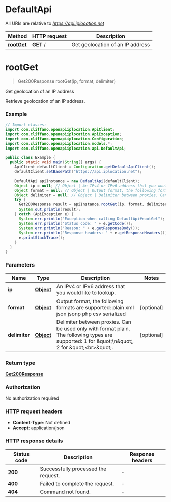 # DefaultApi

All URIs are relative to *https://api.iplocation.net*

| Method | HTTP request | Description |
|------------- | ------------- | -------------|
| [**rootGet**](DefaultApi.md#rootGet) | **GET** / | Get geolocation of an IP address |


<a name="rootGet"></a>
# **rootGet**
> Get200Response rootGet(ip, format, delimiter)

Get geolocation of an IP address

Retrieve geolocation of an IP address. 

### Example
```java
// Import classes:
import com.cliffano.openapiiplocation.ApiClient;
import com.cliffano.openapiiplocation.ApiException;
import com.cliffano.openapiiplocation.Configuration;
import com.cliffano.openapiiplocation.models.*;
import com.cliffano.openapiiplocation.api.DefaultApi;

public class Example {
  public static void main(String[] args) {
    ApiClient defaultClient = Configuration.getDefaultApiClient();
    defaultClient.setBasePath("https://api.iplocation.net");

    DefaultApi apiInstance = new DefaultApi(defaultClient);
    Object ip = null; // Object | An IPv4 or IPv6 address that you would like to lookup.
    Object format = null; // Object | Output format, the following formats are supported: plain xml json jsonp php csv serialized
    Object delimiter = null; // Object | Delimiter between proxies. Can be used only with format plain. The following types are supported: 1 for \"\\n\", 2 for \"<br>\".
    try {
      Get200Response result = apiInstance.rootGet(ip, format, delimiter);
      System.out.println(result);
    } catch (ApiException e) {
      System.err.println("Exception when calling DefaultApi#rootGet");
      System.err.println("Status code: " + e.getCode());
      System.err.println("Reason: " + e.getResponseBody());
      System.err.println("Response headers: " + e.getResponseHeaders());
      e.printStackTrace();
    }
  }
}
```

### Parameters

| Name | Type | Description  | Notes |
|------------- | ------------- | ------------- | -------------|
| **ip** | [**Object**](.md)| An IPv4 or IPv6 address that you would like to lookup. | |
| **format** | [**Object**](.md)| Output format, the following formats are supported: plain xml json jsonp php csv serialized | [optional] |
| **delimiter** | [**Object**](.md)| Delimiter between proxies. Can be used only with format plain. The following types are supported: 1 for \&quot;\\n\&quot;, 2 for \&quot;&lt;br&gt;\&quot;. | [optional] |

### Return type

[**Get200Response**](Get200Response.md)

### Authorization

No authorization required

### HTTP request headers

 - **Content-Type**: Not defined
 - **Accept**: application/json

### HTTP response details
| Status code | Description | Response headers |
|-------------|-------------|------------------|
| **200** | Successfully processed the request. |  -  |
| **400** | Failed to complete the request. |  -  |
| **404** | Command not found. |  -  |

